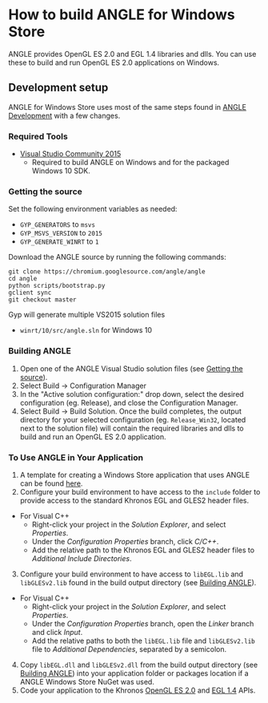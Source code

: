 # How to build ANGLE for Windows Store

ANGLE provides OpenGL ES 2.0 and EGL 1.4 libraries and dlls.  You can use these to build and run OpenGL ES 2.0 applications on Windows.

## Development setup

ANGLE for Windows Store uses most of the same steps found in [ANGLE Development](DevSetup.md) with a few changes.

### Required Tools
 * [Visual Studio Community 2015](http://www.visualstudio.com/downloads/download-visual-studio-vs)
   * Required to build ANGLE on Windows and for the packaged Windows 10 SDK.


### Getting the source
Set the following environment variables as needed:

 * `GYP_GENERATORS` to `msvs`
 * `GYP_MSVS_VERSION` to `2015`
 * `GYP_GENERATE_WINRT` to `1`

Download the ANGLE source by running the following commands:

```
git clone https://chromium.googlesource.com/angle/angle
cd angle
python scripts/bootstrap.py
gclient sync
git checkout master
```

Gyp will generate multiple VS2015 solution files
 * `winrt/10/src/angle.sln` for Windows 10


### Building ANGLE
 1. Open one of the ANGLE Visual Studio solution files (see [Getting the source](BuildingAngleForWindowsStore.md#Development-setup-Getting-the-source)).
 2. Select Build -> Configuration Manager
 3. In the "Active solution configuration:" drop down, select the desired configuration (eg. Release), and close the Configuration Manager.
 4. Select Build -> Build Solution.
Once the build completes, the output directory for your selected configuration (eg. `Release_Win32`, located next to the solution file) will contain the required libraries and dlls to build and run an OpenGL ES 2.0 application.

### To Use ANGLE in Your Application
 1. A template for creating a Windows Store application that uses ANGLE can be found [here](http://blogs.msdn.com/b/vcblog/archive/2015/07/30/cross-platform-code-sharing-with-visual-c.aspx).
 2. Configure your build environment to have access to the `include` folder to provide access to the standard Khronos EGL and GLES2 header files.
  * For Visual C++
     * Right-click your project in the _Solution Explorer_, and select _Properties_.
     * Under the _Configuration Properties_ branch, click _C/C++_.
     * Add the relative path to the Khronos EGL and GLES2 header files to _Additional Include Directories_.
 3. Configure your build environment to have access to `libEGL.lib` and `libGLESv2.lib` found in the build output directory (see [Building ANGLE](DevSetup.md#Building-ANGLE)).
   * For Visual C++
     * Right-click your project in the _Solution Explorer_, and select _Properties_.
     * Under the _Configuration Properties_ branch, open the _Linker_ branch and click _Input_.
     * Add the relative paths to both the `libEGL.lib` file and `libGLESv2.lib` file to _Additional Dependencies_, separated by a semicolon.
 4. Copy `libEGL.dll` and `libGLESv2.dll` from the build output directory (see [Building ANGLE](DevSetup.md#Building-ANGLE)) into your application folder or packages location if a ANGLE Windows Store NuGet was used.
 5. Code your application to the Khronos [OpenGL ES 2.0](http://www.khronos.org/registry/gles/) and [EGL 1.4](http://www.khronos.org/registry/egl/) APIs.

